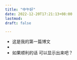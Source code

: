```yaml
---
title: "中午好"
date: 2022-12-20T17:21:13+08:00
lastmod: 
draft: false

---
```



- 这是我的第一篇博文<br>
- 
- 如果顺利的话 可以显示出来吧？
